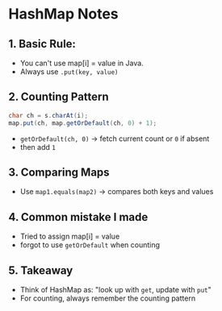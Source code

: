 # HashMap Notes

## 1. Basic Rule:
- You can't use map[i] = value in Java.
- Always use `.put(key, value)`

## 2. Counting Pattern
```java
char ch = s.charAt(i);
map.put(ch, map.getOrDefault(ch, 0) + 1);
```
- `getOrDefault(ch, 0)` -> fetch current count or `0` if absent
- then add `1`

## 3. Comparing Maps
- Use `map1.equals(map2)` -> compares both keys and values

## 4. Common mistake I made
- Tried to assign map[i] = value
- forgot to use `getOrDefault` when counting

## 5. Takeaway
- Think of HashMap as: "look up with `get`, update with `put`"
- For counting, always remember the counting pattern
